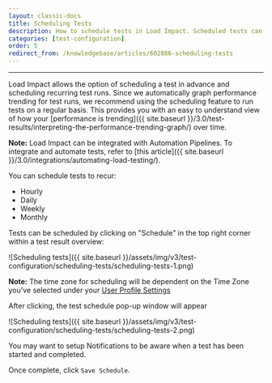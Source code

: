 ```yaml
---
layout: classic-docs
title: Scheduling Tests
description: How to schedule tests in Load Impact. Scheduled tests can be one time or recurring.
categories: [test-configuration]
order: 5
redirect_from: /knowledgebase/articles/602886-scheduling-tests
---
```


***

Load Impact allows the option of scheduling a test in advance and scheduling recurring test runs. Since we automatically graph performance trending for test runs, we recommend using the scheduling feature to run tests on a regular basis. This provides you with an easy to understand view of how your [performance is trending]({{ site.baseurl }}/3.0/test-results/interpreting-the-performance-trending-graph/) over time.

**Note:** Load Impact can be integrated with Automation Pipelines. To integrate and automate tests, refer to [this article]({{ site.baseurl }}/3.0/integrations/automating-load-testing/).

You can schedule tests to recur:
- Hourly
- Daily
- Weekly
- Monthly



Tests can be scheduled by clicking on "Schedule" in the top right corner within a test result overview:

![Scheduling tests]({{ site.baseurl }}/assets/img/v3/test-configuration/scheduling-tests/scheduling-tests-1.png)


**Note:** The time zone for scheduling will be dependent on the Time Zone you've selected under your [User Profile Settings](https://app.loadimpact.com/account)



After clicking, the test schedule pop-up window will appear

![Scheduling tests]({{ site.baseurl }}/assets/img/v3/test-configuration/scheduling-tests/scheduling-tests-2.png)

You may want to setup Notifications to be aware when a test has been started and completed.


Once complete, click `Save Schedule`.
